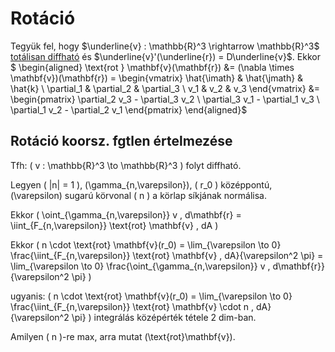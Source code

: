 # Rotáció

Tegyük fel, hogy $\underline{v} : \mathbb{R}^3 \rightarrow \mathbb{R}^3$ [totálisan diffható](./totalis-diffhatosag.md) és $\underline{v}'(\underline{r}) = D\underline{v}$.
Ekkor 
$
\begin{aligned}
    \text{rot } \mathbf{v}(\mathbf{r}) &= (\nabla \times \mathbf{v})(\mathbf{r}) = 
    \begin{vmatrix}
        \hat{\imath} & \hat{\jmath} & \hat{k} \\
        \partial_1 & \partial_2 & \partial_3 \\
        v_1 & v_2 & v_3 
    \end{vmatrix} 
    &= \begin{pmatrix}
        \partial_2 v_3 - \partial_3 v_2 \\
        \partial_3 v_1 - \partial_1 v_3 \\
        \partial_1 v_2 - \partial_2 v_1
    \end{pmatrix}
\end{aligned}$

## Rotáció koorsz. fgtlen értelmezése

Tfh: \( v : \mathbb{R}^3 \to \mathbb{R}^3 \) folyt diffható.

Legyen \( |n| = 1 \), \(\gamma_{n,\varepsilon}\), \( r_0 \) középpontú, \(\varepsilon\) sugarú körvonal \( n \) a körlap síkjának normálisa.

Ekkor \( \oint_{\gamma_{n,\varepsilon}} v \, d\mathbf{r} = \iint_{F_{n,\varepsilon}} \text{rot} \mathbf{v} \, dA \)

Ekkor \( n \cdot \text{rot} \mathbf{v}(r_0) = \lim_{\varepsilon \to 0} \frac{\iint_{F_{n,\varepsilon}} \text{rot} \mathbf{v} \, dA}{\varepsilon^2 \pi} = \lim_{\varepsilon \to 0} \frac{\oint_{\gamma_{n,\varepsilon}} v \, d\mathbf{r}}{\varepsilon^2 \pi} \)


ugyanis: \( n \cdot \text{rot} \mathbf{v}(r_0) = \lim_{\varepsilon \to 0} \frac{\iint_{F_{n,\varepsilon}} \text{rot} \mathbf{v} \cdot n \, dA}{\varepsilon^2 \pi} \) integrálás középérték tétele 2 dim-ban.

Amilyen \( n \)-re max, arra mutat \(\text{rot}\mathbf{v}\).
